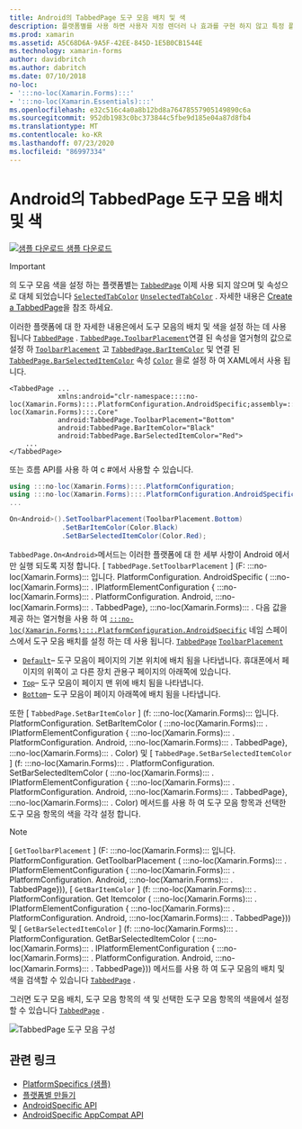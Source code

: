 ```yaml
---
title: Android의 TabbedPage 도구 모음 배치 및 색
description: 플랫폼별를 사용 하면 사용자 지정 렌더러 나 효과를 구현 하지 않고 특정 플랫폼 에서만 사용할 수 있는 기능을 사용할 수 있습니다. 이 문서에서는 TabbedPage에서 도구 모음의 배치 및 색을 설정 하는 Android 플랫폼별를 사용 하는 방법을 설명 합니다.
ms.prod: xamarin
ms.assetid: A5C68D6A-9A5F-42EE-845D-1E5B0CB1544E
ms.technology: xamarin-forms
author: davidbritch
ms.author: dabritch
ms.date: 07/10/2018
no-loc:
- ':::no-loc(Xamarin.Forms):::'
- ':::no-loc(Xamarin.Essentials):::'
ms.openlocfilehash: e32c516c4a0a8b12bd8a76478557905149890c6a
ms.sourcegitcommit: 952db1983c0bc373844c5fbe9d185e04a87d8fb4
ms.translationtype: MT
ms.contentlocale: ko-KR
ms.lasthandoff: 07/23/2020
ms.locfileid: "86997334"
---
```

# <a name="tabbedpage-toolbar-placement-and-color-on-android"></a>Android의 TabbedPage 도구 모음 배치 및 색

[![샘플 다운로드](~/media/shared/download.png) 샘플 다운로드](https://docs.microsoft.com/samples/xamarin/xamarin-forms-samples/userinterface-platformspecifics)

> [!IMPORTANT]
> 의 도구 모음 색을 설정 하는 플랫폼별는 [`TabbedPage`](xref::::no-loc(Xamarin.Forms):::.TabbedPage) 이제 사용 되지 않으며 및 속성으로 대체 되었습니다 [`SelectedTabColor`](xref::::no-loc(Xamarin.Forms):::.TabbedPage.SelectedTabColor) [`UnselectedTabColor`](xref::::no-loc(Xamarin.Forms):::.TabbedPage.UnselectedTabColor) . 자세한 내용은 [Create a TabbedPage](~/xamarin-forms/app-fundamentals/navigation/tabbed-page.md#create-a-tabbedpage)을 참조 하세요.

이러한 플랫폼에 대 한 자세한 내용은에서 도구 모음의 배치 및 색을 설정 하는 데 사용 됩니다 [`TabbedPage`](xref::::no-loc(Xamarin.Forms):::.TabbedPage) . [`TabbedPage.ToolbarPlacement`](xref::::no-loc(Xamarin.Forms):::.PlatformConfiguration.AndroidSpecific.TabbedPage.ToolbarPlacementProperty)연결 된 속성을 열거형의 값으로 설정 하 [`ToolbarPlacement`](xref::::no-loc(Xamarin.Forms):::.PlatformConfiguration.AndroidSpecific.ToolbarPlacement) 고 [`TabbedPage.BarItemColor`](xref::::no-loc(Xamarin.Forms):::.PlatformConfiguration.AndroidSpecific.TabbedPage.BarItemColorProperty) 및 연결 된 [`TabbedPage.BarSelectedItemColor`](xref::::no-loc(Xamarin.Forms):::.PlatformConfiguration.AndroidSpecific.TabbedPage.BarSelectedItemColorProperty) 속성 [`Color`](xref::::no-loc(Xamarin.Forms):::.Color) 을로 설정 하 여 XAML에서 사용 됩니다.

```xaml
<TabbedPage ...
            xmlns:android="clr-namespace::::no-loc(Xamarin.Forms):::.PlatformConfiguration.AndroidSpecific;assembly=:::no-loc(Xamarin.Forms):::.Core"
            android:TabbedPage.ToolbarPlacement="Bottom"
            android:TabbedPage.BarItemColor="Black"
            android:TabbedPage.BarSelectedItemColor="Red">
    ...
</TabbedPage>
```

또는 흐름 API를 사용 하 여 c #에서 사용할 수 있습니다.

```csharp
using :::no-loc(Xamarin.Forms):::.PlatformConfiguration;
using :::no-loc(Xamarin.Forms):::.PlatformConfiguration.AndroidSpecific;
...

On<Android>().SetToolbarPlacement(ToolbarPlacement.Bottom)
             .SetBarItemColor(Color.Black)
             .SetBarSelectedItemColor(Color.Red);
```

`TabbedPage.On<Android>`메서드는 이러한 플랫폼에 대 한 세부 사항이 Android 에서만 실행 되도록 지정 합니다. [ `TabbedPage.SetToolbarPlacement` ] (F: :::no-loc(Xamarin.Forms)::: 입니다. PlatformConfiguration. AndroidSpecific ( :::no-loc(Xamarin.Forms)::: . IPlatformElementConfiguration { :::no-loc(Xamarin.Forms)::: . PlatformConfiguration. Android, :::no-loc(Xamarin.Forms)::: . TabbedPage}, :::no-loc(Xamarin.Forms)::: . 다음 값을 제공 하는 열거형을 사용 하 여 [`:::no-loc(Xamarin.Forms):::.PlatformConfiguration.AndroidSpecific`](xref::::no-loc(Xamarin.Forms):::.PlatformConfiguration.AndroidSpecific) 네임 스페이스에서 도구 모음 배치를 설정 하는 데 사용 됩니다. [`TabbedPage`](xref::::no-loc(Xamarin.Forms):::.TabbedPage) [`ToolbarPlacement`](xref::::no-loc(Xamarin.Forms):::.PlatformConfiguration.AndroidSpecific.ToolbarPlacement)

- [`Default`](xref::::no-loc(Xamarin.Forms):::.PlatformConfiguration.AndroidSpecific.ToolbarPlacement.Default)– 도구 모음이 페이지의 기본 위치에 배치 됨을 나타냅니다. 휴대폰에서 페이지의 위쪽이 고 다른 장치 관용구 페이지의 아래쪽에 있습니다.
- [`Top`](xref::::no-loc(Xamarin.Forms):::.PlatformConfiguration.AndroidSpecific.ToolbarPlacement.Top)– 도구 모음이 페이지 맨 위에 배치 됨을 나타냅니다.
- [`Bottom`](xref::::no-loc(Xamarin.Forms):::.PlatformConfiguration.AndroidSpecific.ToolbarPlacement.Bottom)– 도구 모음이 페이지 아래쪽에 배치 됨을 나타냅니다.

또한 [ `TabbedPage.SetBarItemColor` ] (f: :::no-loc(Xamarin.Forms)::: 입니다. PlatformConfiguration. SetBarItemColor ( :::no-loc(Xamarin.Forms)::: . IPlatformElementConfiguration { :::no-loc(Xamarin.Forms)::: . PlatformConfiguration. Android, :::no-loc(Xamarin.Forms)::: . TabbedPage}, :::no-loc(Xamarin.Forms)::: . Color) 및 [ `TabbedPage.SetBarSelectedItemColor` ] (f: :::no-loc(Xamarin.Forms)::: . PlatformConfiguration. SetBarSelectedItemColor ( :::no-loc(Xamarin.Forms)::: . IPlatformElementConfiguration { :::no-loc(Xamarin.Forms)::: . PlatformConfiguration. Android, :::no-loc(Xamarin.Forms)::: . TabbedPage}, :::no-loc(Xamarin.Forms)::: . Color) 메서드를 사용 하 여 도구 모음 항목과 선택한 도구 모음 항목의 색을 각각 설정 합니다.

> [!NOTE]
> [ `GetToolbarPlacement` ] (F: :::no-loc(Xamarin.Forms)::: 입니다. PlatformConfiguration. GetToolbarPlacement ( :::no-loc(Xamarin.Forms)::: . IPlatformElementConfiguration { :::no-loc(Xamarin.Forms)::: . PlatformConfiguration. Android, :::no-loc(Xamarin.Forms)::: . TabbedPage})), [ `GetBarItemColor` ] (f: :::no-loc(Xamarin.Forms)::: . PlatformConfiguration. Get Itemcolor ( :::no-loc(Xamarin.Forms)::: . IPlatformElementConfiguration { :::no-loc(Xamarin.Forms)::: . PlatformConfiguration. Android, :::no-loc(Xamarin.Forms)::: . TabbedPage})) 및 [ `GetBarSelectedItemColor` ] (f: :::no-loc(Xamarin.Forms)::: . PlatformConfiguration. GetBarSelectedItemColor ( :::no-loc(Xamarin.Forms)::: . IPlatformElementConfiguration { :::no-loc(Xamarin.Forms)::: . PlatformConfiguration. Android, :::no-loc(Xamarin.Forms)::: . TabbedPage})) 메서드를 사용 하 여 도구 모음의 배치 및 색을 검색할 수 있습니다 [`TabbedPage`](xref::::no-loc(Xamarin.Forms):::.TabbedPage) .

그러면 도구 모음 배치, 도구 모음 항목의 색 및 선택한 도구 모음 항목의 색을에서 설정할 수 있습니다 [`TabbedPage`](xref::::no-loc(Xamarin.Forms):::.TabbedPage) .

![TabbedPage 도구 모음 구성](tabbedpage-toolbar-placement-color-images/tabbedpage-toolbar-placement.png)

## <a name="related-links"></a>관련 링크

- [PlatformSpecifics (샘플)](https://docs.microsoft.com/samples/xamarin/xamarin-forms-samples/userinterface-platformspecifics)
- [플랫폼별 만들기](~/xamarin-forms/platform/platform-specifics/index.md#creating-platform-specifics)
- [AndroidSpecific API](xref::::no-loc(Xamarin.Forms):::.PlatformConfiguration.AndroidSpecific)
- [AndroidSpecific AppCompat API](xref::::no-loc(Xamarin.Forms):::.PlatformConfiguration.AndroidSpecific.AppCompat)
